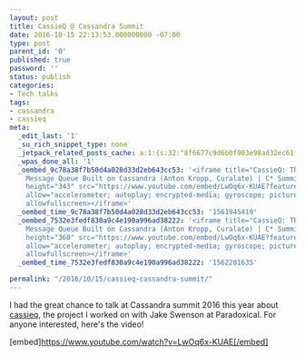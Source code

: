 ```yaml
---
layout: post
title: CassieQ @ Cassandra Summit
date: 2016-10-15 22:13:53.000000000 -07:00
type: post
parent_id: '0'
published: true
password: ''
status: publish
categories:
- Tech talks
tags:
- cassandra
- cassieq
meta:
  _edit_last: '1'
  _su_rich_snippet_type: none
  _jetpack_related_posts_cache: a:1:{s:32:"8f6677c9d6b0f903e98ad32ec61f8deb";a:2:{s:7:"expires";i:1554507519;s:7:"payload";a:3:{i:0;a:1:{s:2:"id";i:4839;}i:1;a:1:{s:2:"id";i:4783;}i:2;a:1:{s:2:"id";i:4750;}}}}
  _wpas_done_all: '1'
  _oembed_9c78a38f7b50d4a028d33d2eb643cc53: '<iframe title="CassieQ: The Distributed
    Message Queue Built on Cassandra (Anton Kropp, Curalate) | C* Summit 2016" width="610"
    height="343" src="https://www.youtube.com/embed/LwOq6x-KUAE?feature=oembed" frameborder="0"
    allow="accelerometer; autoplay; encrypted-media; gyroscope; picture-in-picture"
    allowfullscreen></iframe>'
  _oembed_time_9c78a38f7b50d4a028d33d2eb643cc53: '1561945419'
  _oembed_7532e3fedf830a9c4e190a996ad38222: '<iframe title="CassieQ: The Distributed
    Message Queue Built on Cassandra (Anton Kropp, Curalate) | C* Summit 2016" width="640"
    height="360" src="https://www.youtube.com/embed/LwOq6x-KUAE?feature=oembed" frameborder="0"
    allow="accelerometer; autoplay; encrypted-media; gyroscope; picture-in-picture"
    allowfullscreen></iframe>'
  _oembed_time_7532e3fedf830a9c4e190a996ad38222: '1562281635'

permalink: "/2016/10/15/cassieq-cassandra-summit/"
---
```

I had the great chance to talk at Cassandra summit 2016 this year about [cassieq](https://github.com/paradoxical-io/cassieq), the project I worked on with Jake Swenson at Paradoxical. For anyone interested, here's the video!

[embed]https://www.youtube.com/watch?v=LwOq6x-KUAE[/embed]


